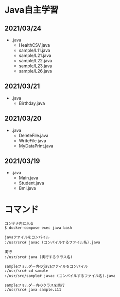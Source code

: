 # Java自主学習

## 2021/03/24
* .java
  * HealthCSV.java
  * sample/L11.java
  * sample/L21.java
  * sample/L22.java
  * sample/L23.java
  * sample/L26.java

## 2021/03/21
* .java
  * Birthday.java
  
## 2021/03/20
* .java
  * DeleteFile.java
  * WriteFile.java
  * MyDataPrint.java
  
## 2021/03/19
* .java
  * Main.java
  * Student.java
  * Bmi.java
  
# コマンド
```
コンテナ内に入る
$ docker-compose exec java bash

javaファイルをコンパイル
:/usr/src# javac (コンパイルするファイル名).java

実行
:/usr/src# java (実行するクラス名)
```

```
sampleフォルダー内のjavaファイルをコンパイル
:/usr/src# cd sample
:/usr/src/sample# javac (コンパイルするファイル名).java

sampleフォルダー内のクラスを実行
:/usr/src# java sample.L11
```